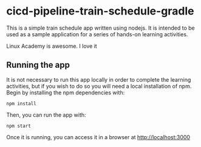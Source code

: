 # cicd-pipeline-train-schedule-gradle

This is a simple train schedule app written using nodejs. It is intended to be used as a sample application for a series of hands-on learning activities.

Linux Academy is awesome. I love it

## Running the app

It is not necessary to run this app locally in order to complete the learning activities, but if you wish to do so you will need a local installation of npm. Begin by installing the npm dependencies with:

    npm install

Then, you can run the app with:

    npm start

Once it is running, you can access it in a browser at [http://localhost:3000](http://localhost:3000)
